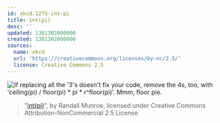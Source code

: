 ```yaml
---
id: xkcd.1275-int-pi
title: int(pi)
desc: ''
updated: 1381302000000
created: 1381302000000
sources:
  name: xkcd
  url: 'https://creativecommons.org/licenses/by-nc/2.5/'
  license: Creative Commons 2.5
---
```

![If replacing all the '3's doesn't fix your code, remove the 4s, too, with 'ceiling(pi) / floor(pi) * pi * r^floor(pi)'. Mmm, floor pie.](https://imgs.xkcd.com/comics/int_pi.png)
> "[int(pi)](https://xkcd.com/1275/)", by Randall Munroe, licensed under Creative Commons Attribution-NonCommercial 2.5 License
